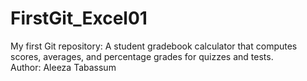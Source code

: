 # FirstGit_Excel01
My first Git repository: A student gradebook calculator that computes scores, averages, and percentage grades for quizzes and tests.
<br>
Author: Aleeza Tabassum
